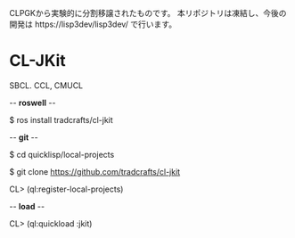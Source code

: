 <!--dd -*- coding: utf-8 -*- -->  

CLPGKから実験的に分割移譲されたものです。
本リポジトリは凍結し、今後の開発は
https://lisp3dev/lisp3dev/
で行います。

# CL-JKit

SBCL. CCL, CMUCL

-- **roswell** --

$ ros install tradcrafts/cl-jkit

-- **git** --

$ cd quicklisp/local-projects

$ git clone https://github.com/tradcrafts/cl-jkit

CL> (ql:register-local-projects)


-- **load** --

CL> (ql:quickload :jkit)
